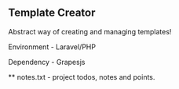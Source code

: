 ## Template Creator

Abstract way of creating and managing templates!

Environment - Laravel/PHP

Dependency - Grapesjs

\*\* notes.txt - project todos, notes and points.
